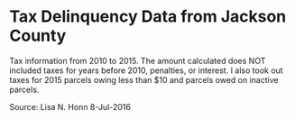 Tax Delinquency Data from Jackson County
========================================

Tax information from 2010 to 2015.  The amount calculated does NOT
included taxes for years before 2010, penalties, or interest.   I
also took out taxes for 2015 parcels owing less than $10 and parcels
owed on inactive parcels.

Source: Lisa N. Honn 8-Jul-2016

